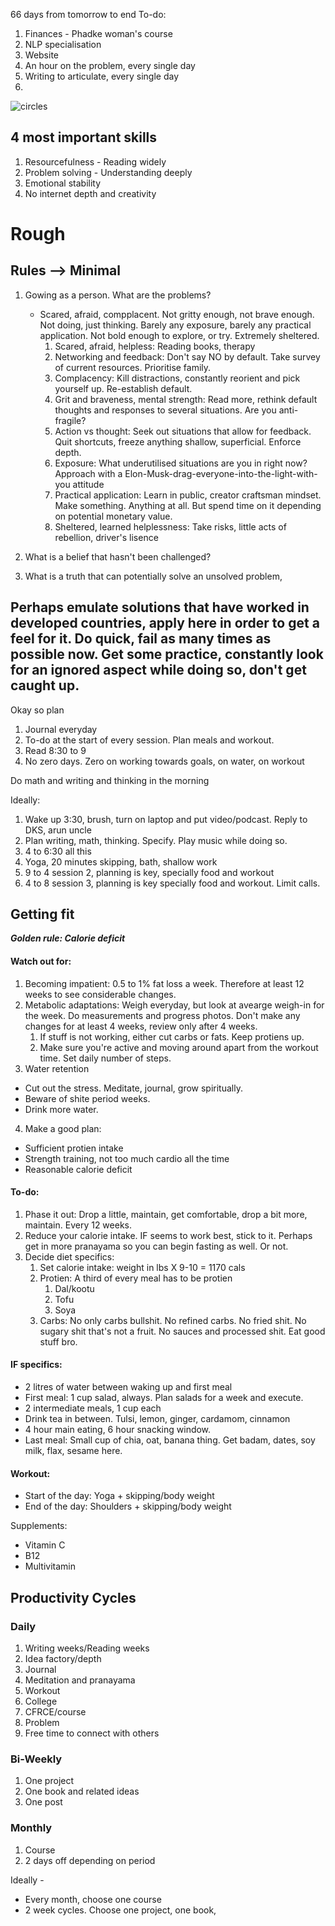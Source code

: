 66 days from tomorrow to end
To-do:
1. Finances - Phadke woman's course
2. NLP specialisation
3. Website
4. An hour on the problem, every single day
5. Writing to articulate, every single day
6. 


![circles](circles1.png)


## 4 most important skills
1. Resourcefulness - Reading widely
2. Problem solving - Understanding deeply
3. Emotional stability
4. No internet depth and creativity



# Rough

## Rules --> Minimal
1. Gowing as a person. What are the problems?
	- Scared, afraid, compplacent. Not gritty enough, not brave enough. Not doing, just thinking. Barely any exposure, barely any practical application. Not bold enough to explore, or try. Extremely sheltered.
		1. Scared, afraid, helpless: Reading books, therapy 
		2. Networking and feedback: Don't say NO by default. Take survey of current resources. Prioritise family.
		3. Complacency: Kill distractions, constantly reorient and pick yourself up. Re-establish default.
		4. Grit and braveness, mental strength: Read more, rethink default thoughts and responses to several situations. Are you anti-fragile?
		5. Action vs thought: Seek out situations that allow for feedback. Quit shortcuts, freeze anything shallow, superficial. Enforce depth. 
		6. Exposure: What underutilised situations are you in right now? Approach with a Elon-Musk-drag-everyone-into-the-light-with-you attitude
		7. Practical application: Learn in public, creator craftsman mindset. Make something. Anything at all. But spend time on it depending on potential monetary value.
		8. Sheltered, learned helplessness: Take risks, little acts of rebellion, driver's lisence

1. What is a belief that hasn't been challenged?
2. What is a truth that can potentially solve an unsolved problem, 




## Perhaps emulate solutions that have worked in developed countries, apply here in order to get a feel for it. Do quick, fail as many times as possible now. Get some practice, constantly look for an ignored aspect while doing so, don't get caught up. 

Okay so plan

1. Journal everyday
2. To-do at the start of every session. Plan meals and workout.
3. Read 8:30 to 9
4. No zero days. Zero on working towards goals, on water, on workout

Do math and writing and thinking in the morning

Ideally:
1. Wake up 3:30, brush, turn on laptop and put video/podcast. Reply to DKS, arun uncle
2. Plan writing, math, thinking. Specify. Play music while doing so.
3. 4 to 6:30 all this
4. Yoga, 20 minutes skipping, bath, shallow work
5. 9 to 4 session 2, planning is key, specially food and workout
6. 4 to 8 session 3, planning is key specially food and workout. Limit calls. 


## Getting fit
***Golden rule: Calorie deficit***

#### Watch out for:
1. Becoming impatient: 0.5 to 1% fat loss a week. Therefore at least 12 weeks to see considerable changes. 
2. Metabolic adaptations: Weigh everyday, but look at avearge weigh-in for the week. Do measurements and progress photos. Don't make any changes for at least 4 weeks, review only after 4 weeks. 
	1. If stuff is not working, either cut carbs or fats. Keep protiens up.
	2. Make sure you're active and moving around apart from the workout time. Set daily number of steps.
3. Water retention
- Cut out the stress. Meditate, journal, grow spiritually.
- Beware of shite period weeks. 
- Drink more water.
4. Make a good plan: 
- Sufficient protien intake
- Strength training, not too much cardio all the time
- Reasonable calorie deficit

#### To-do:
1. Phase it out: Drop a little, maintain, get comfortable, drop a bit more, maintain. Every 12 weeks.
2. Reduce your calorie intake. IF seems to work best, stick to it. Perhaps get in more pranayama so you can begin fasting as well. Or not.
3. Decide diet specifics:
	1. Set calorie intake: weight in lbs X 9-10 = 1170 cals
	2. Protien: A third of every meal has to be protien
		1. Dal/kootu
		2. Tofu
		3. Soya
	3. Carbs: No only carbs bullshit. No refined carbs. No fried shit. No sugary shit that's not a fruit. No sauces and processed shit. Eat good stuff bro.

#### IF specifics:
- 2 litres of water between waking up and first meal
- First meal: 1 cup salad, always. Plan salads for a week and execute.
- 2 intermediate meals, 1 cup each
- Drink tea in between. Tulsi, lemon, ginger, cardamom, cinnamon
- 4 hour main eating, 6 hour snacking window. 
- Last meal: Small cup of chia, oat, banana thing. Get badam, dates, soy milk, flax, sesame here. 

#### Workout: 
- Start of the day: Yoga + skipping/body weight
- End of the day: Shoulders + skipping/body weight

Supplements:
- Vitamin C
- B12
- Multivitamin



## Productivity Cycles
### Daily
1. Writing weeks/Reading weeks
2. Idea factory/depth
3. Journal
4. Meditation and pranayama
5. Workout
6. College
7. CFRCE/course
8. Problem
9. Free time to connect with others

### Bi-Weekly
1. One project
2. One book and related ideas
3. One post

### Monthly
1. Course
2. 2 days off depending on period




Ideally -
- Every month, choose one course
- 2 week cycles. Choose one project, one book, 


